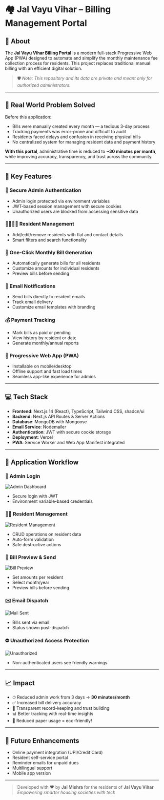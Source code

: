# 🏘️ Jal Vayu Vihar – Billing Management Portal

## 🏡 About

The **Jal Vayu Vihar Billing Portal** is a modern full-stack Progressive Web App (PWA) designed to automate and simplify the monthly maintenance fee collection process for residents. This project replaces traditional manual billing with an efficient digital solution.

> 🛡️ _Note: This repository and its data are private and meant only for authorized administrators._

---

## 🎯 Real World Problem Solved

Before this application:

- Bills were manually created every month — a tedious 3-day process
- Tracking payments was error-prone and difficult to audit
- Residents faced delays and confusion in receiving physical bills
- No centralized system for managing resident data and payment history

**With this portal**, administrative time is reduced to **~30 minutes per month**, while improving accuracy, transparency, and trust across the community.

---

## 🌟 Key Features

### 🔐 Secure Admin Authentication
- Admin login protected via environment variables
- JWT-based session management with secure cookies
- Unauthorized users are blocked from accessing sensitive data

### 👨‍👩‍👧‍👦 Resident Management
- Add/edit/remove residents with flat and contact details
- Smart filters and search functionality

### 📃 One-Click Monthly Bill Generation
- Automatically generate bills for all residents
- Customize amounts for individual residents
- Preview bills before sending

### 📧 Email Notifications
- Send bills directly to resident emails
- Track email delivery
- Customize email templates with branding

### 💰 Payment Tracking
- Mark bills as paid or pending
- View history by resident or date
- Generate monthly/annual reports

### 📱 Progressive Web App (PWA)
- Installable on mobile/desktop
- Offline support and fast load times
- Seamless app-like experience for admins

---

## 💻 Tech Stack

- **Frontend**: Next.js 14 (React), TypeScript, Tailwind CSS, shadcn/ui
- **Backend**: Next.js API Routes & Server Actions
- **Database**: MongoDB with Mongoose
- **Email Service**: Nodemailer
- **Authentication**: JWT with secure cookie storage
- **Deployment**: Vercel
- **PWA**: Service Worker and Web App Manifest integrated

---

## 🔧 Application Workflow

### 🔐 Admin Login

![Admin Dashboard](./public/screenshots/admin-dashboard.png)

- Secure login with JWT
- Environment variable-based credentials

### 🧑‍💼 Resident Management

![Resident Management](./public/screenshots/adding-resident.png)

- CRUD operations on resident data
- Auto-form validation
- Safe destructive actions

### 📑 Bill Preview & Send

![Bill Preview](./public/screenshots/bill-preview.png)

- Set amounts per resident
- Select month/year
- Preview bills before sending

### ✉️ Email Dispatch

![Mail Sent](./public/screenshots/mail.png)

- Bills sent via email
- Status shown post-dispatch

### ⛔ Unauthorized Access Protection

![Unauthorized](./public/screenshots/unauthorized.png)

- Non-authenticated users see friendly warnings

---

## 📈 Impact

- ⏱ Reduced admin work from 3 days → **30 minutes/month**
- ✅ Increased bill delivery accuracy
- 💬 Transparent record-keeping and trust building
- 📊 Better tracking with real-time insights
- 🌱 Reduced paper usage = eco-friendly!

---

## 🚀 Future Enhancements

- Online payment integration (UPI/Credit Card)
- Resident self-service portal
- Reminder emails for unpaid dues
- Multilingual support
- Mobile app version

---

> Developed with ❤️ by **Jai Mishra** for the residents of **Jal Vayu Vihar**  
> _Empowering smarter housing societies with tech_
